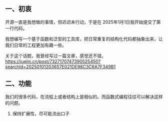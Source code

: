 ## 一、初衷
开源一直是我想做的事情，但迟迟未行动，于是在 2025年1月1日我开始提交了第一行代码。

我想编写一个基于函数和泛型的工具库，把日常重复的结构化代码都抽象出来，让我们日常的工程更加有趣一些。

关于这个话题，我曾经写过一篇文章，感觉还不错。https://juejin.cn/post/7327170747390525450?searchId=20250101203657E021DE98C3C6A7F349B1


## 二、功能

我们的很多代码，在流程上或者结构上是相似的。而函数式编程往往可以解决这样的问题。

1. 保持扩展性，尽可能流出口子
